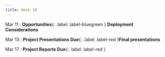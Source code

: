 ```yaml
---
title: Week 10
---
```


Mar 11
: **Opportunities**{: .label .label-bluegreen } **Deployment Considerations**

Mar 13
: **Project Presentations Due**{: .label .label-red }**Final presentations**

Mar 17
: **Project Reports Due**{: .label .label-red }

